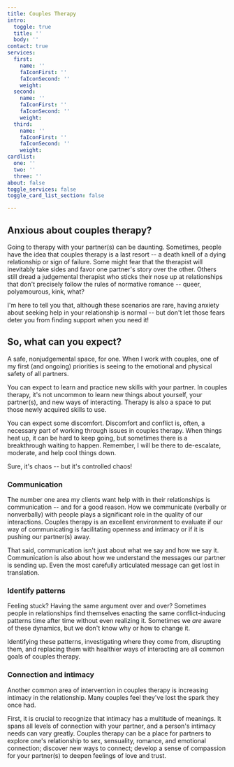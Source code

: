 ```yaml
---
title: Couples Therapy
intro:
  toggle: true
  title: ''
  body: ''
contact: true
services:
  first:
    name: ''
    faIconFirst: ''
    faIconSecond: ''
    weight: 
  second:
    name: ''
    faIconFirst: ''
    faIconSecond: ''
    weight: 
  third:
    name: ''
    faIconFirst: ''
    faIconSecond: ''
    weight: 
cardlist:
  one: ''
  two: ''
  three: ''
about: false
toggle_services: false
toggle_card_list_section: false

---
```


## Anxious about couples therapy?

Going to therapy with your partner(s) can be daunting. Sometimes, people have the idea that couples therapy is a last resort -- a death knell of a dying relationship or sign of failure. Some might fear that the therapist will inevitably take sides and favor one partner's story over the other. Others still dread a judgemental therapist who sticks their nose up at relationships that don't precisely follow the rules of normative romance -- queer, polyamourous, kink, what?

I'm here to tell you that, although these scenarios are rare, having anxiety about seeking help in your relationship is normal -- but don't let those fears deter you from finding support when you need it!

## So, what can you expect? 

A safe, nonjudgemental space, for one. When I work with couples, one of my first (and ongoing) priorities is seeing to the emotional and physical safety of all partners. 

You can expect to learn and practice new skills with your partner. In couples therapy, it's not uncommon to learn new things about yourself, your partner(s), and new ways of interacting. Therapy is also a space to put those newly acquired skills to use. 

You can expect some discomfort. Discomfort and conflict is, often, a necessary part of working through issues in couples therapy. When things heat up, it can be hard to keep going, but sometimes there is a breakthrough waiting to happen. Remember, I will be there to de-escalate, moderate, and help cool things down. 

Sure, it's chaos -- but it's controlled chaos!

### Communication

The number one area my clients want help with in their relationships is communication -- and for a good reason. How we communicate (verbally or nonverbally) with people plays a significant role in the quality of our interactions. Couples therapy is an excellent environment to evaluate if our way of communicating is facilitating openness and intimacy or if it is pushing our partner(s) away. 

That said, communication isn't just about what we say and how we say it. Communication is also about how we understand the messages our partner is sending up. Even the most carefully articulated message can get lost in translation. 

### Identify patterns

Feeling stuck? Having the same argument over and over? Sometimes people in relationships find themselves enacting the same conflict-inducing patterns time after time without even realizing it. Sometimes we _are_ aware of these dynamics, but we don't know why or how to change it. 

Identifying these patterns, investigating where they come from, disrupting them, and replacing them with healthier ways of interacting are all common goals of couples therapy. 

### Connection and intimacy

Another common area of intervention in couples therapy is increasing intimacy in the relationship. Many couples feel they've lost the spark they once had. 

First, it is crucial to recognize that intimacy has a multitude of meanings. It spans all levels of connection with your partner, and a person's intimacy needs can vary greatly. Couples therapy can be a place for partners to explore one's relationship to sex, sensuality, romance, and emotional connection; discover new ways to connect; develop a sense of compassion for your partner(s) to deepen feelings of love and trust. 